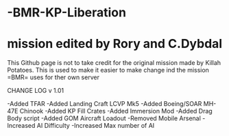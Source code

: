 # -BMR-KP-Liberation
# mission edited by Rory and C.Dybdal


This Github page is not to take credit for the original mission made by  Killah Potatoes.
This is used to make it easier to make change ind the mission =BMR= uses for ther own server



CHANGE LOG v 1.01

-Added TFAR
-Added Landing Craft LCVP Mk5
-Added Boeing/SOAR MH-47E Chinook
-Added KP Fill Crates
-Added Immersion Mod
-Added Drag Body script
-Added GOM Aircraft Loadout
-Removed Mobile Arsenal
-Increased AI Difficulty
-Increased Max number of AI
